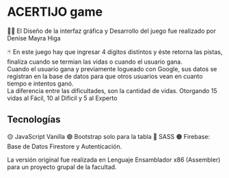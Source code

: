 # ACERTIJO game

:woman_technologist: El Diseño de la interfaz gráfica y Desarrollo del juego fue realizado por Denise Mayra Higa

:black_joker: En este juego hay que ingresar 4 digitos distintos y éste retorna las pistas, finaliza cuando se termian las vidas o cuando el usuario gana. <br/>
Cuando el usuario gana y previamente logueado con Google, sus datos se registran en la base de datos para que otros usuarios vean en cuanto tiempo e intentos ganó. <br/>
La diferencia entre las dificultades, son la cantidad de vidas. Otorgando 15 vidas al Fácil, 10 al Difícil y 5 al Experto


## Tecnologías

:yellow_circle: JavaScript Vanilla
:purple_circle: Bootstrap solo para la tabla 
:nail_care: SASS 
:orange_circle: Firebase: Base de Datos Firestore y Autenticación.



La versión original fue realizada en Lenguaje Ensamblador x86 (Assembler) para un proyecto grupal de la facultad.
